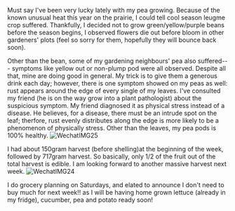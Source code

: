Must say I've been very lucky lately with my pea growing. Because of the known unusual heat this year on the prairie, I could tell cool season leugme crop suffered. Thankfully, I decided not to grow green/yellow/purple beans before the season begins, I observed flowers die out before bloom in other gardeners' plots (feel so sorry for them, hopefully they will bounce back soon).

Other than the bean, some of my gardening neighbours' pea also suffered--- symptoms like yellow out or non-plump pod were all observed. Despite all that, mine are doing good in general. My trick is to give them a generous drink each day; however, there is one symptom showed on my peas as well: rust appears around the edge of every single of my leaves. I've consulted my friend (he is on the way grow into a plant pathologist) about the suspicious symptom. My friend diagnosed it as physical stress instead of a disease. 
He believes, for a disease, there must be an intrude spot on the leaf; therfore, rust evenly distributes along the edge is more likely to be a phenomenon of physically stress. Other than the leaves, my pea pods is 100% healthy. 
![WechatIMG25](https://user-images.githubusercontent.com/79727789/126045275-faca46e8-6ee8-4da6-814e-cd048928d087.jpeg)

I had about 150gram harvest (before shelling)at the beginning of the week, followed by 717gram harvest. So basically, only 1/2 of the fruit out of the total harvest is edible. I am looking forward to another massive harvest next week. 
![WechatIMG24](https://user-images.githubusercontent.com/79727789/126045564-1560055b-86c8-45d9-b9d8-b4fcd8f37c54.jpeg)

I do grocery planning on Saturdays, and elated to announce I don't need to buy much for next week!! as I will be having home grown lettuce (already in my fridge), cucumber, pea and potato ready soon! 
